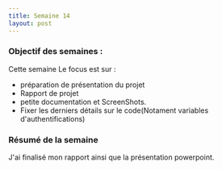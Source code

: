```yaml
---
title: Semaine 14
layout: post
---
```


### Objectif des semaines : 
Cette semaine Le focus est sur :
- préparation de présentation du projet 
- Rapport de projet 
- petite documentation et ScreenShots.
- Fixer les derniers détails sur le code(Notament variables d'authentifications)

### Résumé de la semaine 

J'ai finalisé mon rapport ainsi que la présentation powerpoint.





